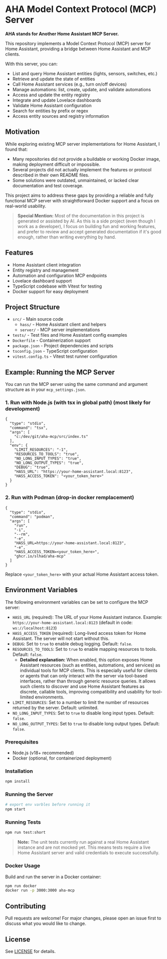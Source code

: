 # AHA Model Context Protocol (MCP) Server

**AHA stands for Another Home Assistant MCP Server.**


This repository implements a Model Context Protocol (MCP) server for Home Assistant, providing a bridge between Home Assistant and MCP clients.

With this server, you can:

- List and query Home Assistant entities (lights, sensors, switches, etc.)
- Retrieve and update the state of entities
- Call Home Assistant services (e.g., turn on/off devices)
- Manage automations: list, create, update, and validate automations
- Access and update the entity registry
- Integrate and update Lovelace dashboards
- Validate Home Assistant configuration
- Search for entities by prefix or regex
- Access entity sources and registry information

## Motivation

While exploring existing MCP server implementations for Home Assistant, I found that:

- Many repositories did not provide a buildable or working Docker image, making deployment difficult or impossible.
- Several projects did not actually implement the features or protocol described in their own README files.
- Some solutions were outdated, unmaintained, or lacked clear documentation and test coverage.


This project aims to address these gaps by providing a reliable and fully functional MCP server with straightforward Docker support and a focus on real-world usability.

> **Special Mention:**
> Most of the documentation in this project is generated or assisted by AI. As this is a side project (even though I work as a developer), I focus on building fun and working features, and prefer to review and accept generated documentation if it's good enough, rather than writing everything by hand.

## Features
- Home Assistant client integration
- Entity registry and management
- Automation and configuration MCP endpoints
- Lovelace dashboard support
- TypeScript codebase with Vitest for testing
- Docker support for easy deployment

## Project Structure
- `src/` - Main source code
  - `hass/` - Home Assistant client and helpers
  - `server/` - MCP server implementations
- `tests/` - Test files and Home Assistant config examples
- `Dockerfile` - Containerization support
- `package.json` - Project dependencies and scripts
- `tsconfig.json` - TypeScript configuration
- `vitest.config.ts` - Vitest test runner configuration



## Example: Running the MCP Server

You can run the MCP server using the same command and argument structure as in your `mcp_settings.json`.

### 1. Run with Node.js (with tsx in global path) (most likely for development)

```jsonc
{
  "type": "stdio",
  "command": "tsx",
  "args": [
    "c:/dev/git/aha-mcp/src/index.ts"
  ],
  "env": {
    "LIMIT_RESOURCES": "-1",
    "RESOURCES_TO_TOOLS": "true",
    "NO_LONG_INPUT_TYPES": "true",
    "NO_LONG_OUTPUT_TYPES": "true",
    "DEBUG": "true",
    "HASS_URL": "https://your-home-assistant.local:8123",
    "HASS_ACCESS_TOKEN": "<your_token_here>"
  }
}
```


### 2. Run with Podman (drop-in docker remplacement)

```jsonc
{
  "type": "stdio",
  "command": "podman",
  "args": [
    "run",
    "-i",
    "--rm",
    "-e",
    "HASS_URL=https://your-home-assistant.local:8123",
    "-e",
    "HASS_ACCESS_TOKEN=<your_token_here>",
    "ghcr.io/slhad/aha-mcp"
  ]
}
```



Replace `<your_token_here>` with your actual Home Assistant access token.

## Environment Variables

The following environment variables can be set to configure the MCP server:

- `HASS_URL` (required): The URL of your Home Assistant instance. Example: `https://your-home-assistant.local:8123` (default in code: `ws://localhost:8123`)
- `HASS_ACCESS_TOKEN` (required): Long-lived access token for Home Assistant. The server will not start without this.
- `DEBUG`: Set to `true` to enable debug logging. Default: `false`.
- `RESOURCES_TO_TOOLS`: Set to `true` to enable mapping resources to tools. Default: `false`.
  - **Detailed explanation:**
    When enabled, this option exposes Home Assistant resources (such as entities, automations, and services) as individual tools for MCP clients. This is especially useful for clients or agents that can only interact with the server via tool-based interfaces, rather than through generic resource queries. It allows such clients to discover and use Home Assistant features as discrete, callable tools, improving compatibility and usability for tool-limited environments.
- `LIMIT_RESOURCES`: Set to a number to limit the number of resources returned by the server. Default: unlimited.
- `NO_LONG_INPUT_TYPES`: Set to `true` to disable long input types. Default: `false`.
- `NO_LONG_OUTPUT_TYPES`: Set to `true` to disable long output types. Default: `false`.


### Prerequisites
- Node.js (v18+ recommended)
- Docker (optional, for containerized deployment)

### Installation
```sh
npm install
```

### Running the Server
```sh
# export env varbles before running it
npm start
```


### Running Tests
```sh
npm run test:short
```

> **Note:**
> The unit tests currently run against a real Home Assistant instance and are not mocked yet. This means tests require a live Home Assistant server and valid credentials to execute successfully.

### Docker Usage
Build and run the server in a Docker container:
```sh
npm run docker
docker run -p 3000:3000 aha-mcp
```

## Contributing
Pull requests are welcome! For major changes, please open an issue first to discuss what you would like to change.

## License
See [LICENSE](LICENSE) for details.
